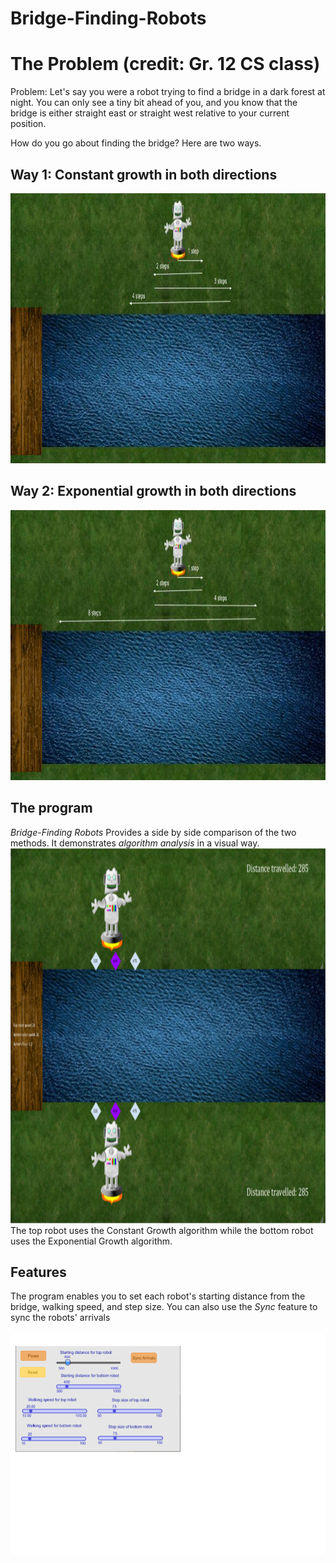 # Bridge-Finding-Robots

<h1> The Problem (credit: Gr. 12 CS class)</h1>
<p>Problem: Let's say you were a robot trying to find a bridge in a dark forest at night. You can only see a tiny bit ahead of you, and you know that the bridge is either straight east or straight west relative to your current position.</p>

<p>How do you go about finding the bridge? Here are two ways.</p>

<h2> Way 1: Constant growth in both directions </h2>

<img src="readme/cg.jpg" alt="cg" width="960" height="432">

<h2> Way 2: Exponential growth in both directions </h2>

<img src="readme/exp.jpg" alt="exp" width="960" height="432">

<h2>The program</h2>
<p> <i>Bridge-Finding Robots</i> Provides a side by side comparison of the two methods. It demonstrates <i>algorithm analysis</i> in a visual way.
  
<img src="readme/program.png" alt="program" width="1200" height="600">
  The top robot uses the Constant Growth algorithm while the bottom robot uses the Exponential Growth algorithm.  </p>

<h2>Features</h2>
<p>The program enables you to set each robot's starting distance from the bridge, walking speed, and step size. You can also use the <i>Sync</i> feature to sync the robots' arrivals</p>
<img src="readme/gui.png" alt="gui" width="600" height="358">
  
